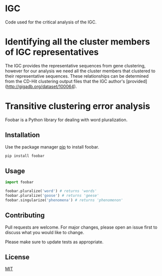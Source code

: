 # IGC
Code used for the critical analysis of the IGC.

# Identifying all the cluster members of IGC representatives
The IGC provides the representative sequences from gene clustering, however for our analysis we need all the cluster members that clustered to their representative sequences. These relationships can be determined from the CD-Hit clustering output files that the IGC author's [provided] (http://gigadb.org/dataset/100064). 

# Transitive clustering error analysis

Foobar is a Python library for dealing with word pluralization.

## Installation

Use the package manager [pip](https://pip.pypa.io/en/stable/) to install foobar.

```bash
pip install foobar
```

## Usage

```python
import foobar

foobar.pluralize('word') # returns 'words'
foobar.pluralize('goose') # returns 'geese'
foobar.singularize('phenomena') # returns 'phenomenon'
```

## Contributing
Pull requests are welcome. For major changes, please open an issue first to discuss what you would like to change.

Please make sure to update tests as appropriate.

## License
[MIT](https://choosealicense.com/licenses/mit/)

